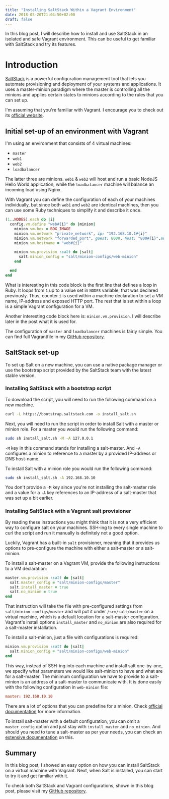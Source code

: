 ```yaml
---
title: "Installing SaltStack Within a Vagrant Environment"
date: 2018-05-20T21:04:50+02:00
draft: false
---
```

In this blog post, I will describe how to install and use SaltStack in an isolated and safe Vagrant environment. 
This can be useful to get familiar with SaltStack and try its features.
<!--more-->

# Introduction

[SaltStack](https://docs.saltstack.com/en/latest/) is a powerful configuration management tool that lets you automate
provisioning and deployment of your systems and applications. It uses a master-minion paradigm where the master is 
controlling all the minions and applies certain states to minions according to the rules that you can set up.

I'm assuming that you're familiar with Vagrant. I encourage you to check out its 
[official website](https://www.vagrantup.com/).

## Initial set-up of an environment with Vagrant

I'm using an environment that consists of 4 virtual machines:

* `master`
* `web1`
* `web2`
* `loadbalancer`

The latter three are minions. `web1` & `web2` will host and run a basic NodeJS Hello World application, while the 
`loadbalancer` machine will balance an incoming load using Nginx.

With Vagrant you can define the configuration of each of your machines individually, but since both `web1` and `web2`
are identical machines, then you can use some Ruby techniques to simplify it and describe it once.

```ruby
(1..NODES).each do |i|
  config.vm.define "web#{i}" do |minion|
    minion.vm.box = BOX_IMAGE
    minion.vm.network "private_network", ip: "192.168.10.1#{i}"
    minion.vm.network "forwarded_port", guest: 8000, host: "800#{i}",auto_correct: true
    minion.vm.hostname = "web#{i}"

    minion.vm.provision :salt do |salt|
      salt.minion_config = "salt/minion-configs/web-minion"
    end

  end
end
```

What is interesting in this code block is the first line that defines a loop in Ruby. It loops from `1` up to a value 
set in `NODES` variable, that was declared previously. Thus, counter `i` is used within a machine declaration to set 
a VM name, IP-address and exposed HTTP port. The rest that is set within a loop is a simple Vagrant configuration for 
a VM.

Another interesting code block here is: `minion.vm.provision`. I will describe later in the post what it is used for.

The configuration of `master` and `loadbalancer` machines is fairly simple. You can find full Vagrantfile in my 
[GitHub repository](https://github.com/plagov/vagrant-salt/blob/master/Vagrantfile).

## SaltStack set-up

To set up Salt on a new machine, you can use a native package manager or use the bootstrap script provided by the 
SaltStack team with the latest stable version.

### Installing SaltStack with a bootstrap script

To download the script, you will need to run the following command on a new machine.

```sh
curl -L https://bootstrap.saltstack.com -o install_salt.sh
```

Next, you will need to run the script in order to install Salt with a master or minion role. For a master you would 
run the following command:

```sh
sudo sh install_salt.sh -M -A 127.0.0.1
```

`-M` key in this command stands for installing a salt-master. And `-A` configures a minion to reference to a master 
by a provided IP-address or DNS host-name.

To install Salt with a minion role you would run the following command:

```sh
sudo sh install_salt.sh -A 192.168.10.10
```

You don't provide a `-M` key since you're not installing the salt-master role and a value for a `-A` key references 
to an IP-address of a salt-master that was set up a bit earlier.

### Installing SaltStack with a Vagrant salt provisioner

By reading these instructions you might think that it is not a very efficient way to configure salt on your machines. 
SSH-ing to every single machine to curl the script and run it manually is definitely not a good option.

Luckily, Vagrant has a built-in `salt` provisioner, meaning that it provides us options to pre-configure the machine 
with either a salt-master or a salt-minion.

To install a salt-master on a Vagrant VM, provide the following instructions to a VM declaration:

```ruby
master.vm.provision :salt do |salt|
  salt.master_config = "salt/minion-configs/master"
  salt.install_master = true
  salt.no_minion = true
end
```

That instruction will take the file with pre-configured settings from `salt/minion-configs/master` and will put it 
under `/srv/salt/master` on a virtual machine, which is a default location for a salt-master configuration. Vagrant's 
install options `install_master` and `no_minion` are also required for a salt-master installation.

To install a salt-minion, just a file with configurations is required:

```ruby
minion.vm.provision :salt do |salt|
  salt.minion_config = "salt/minion-configs/web-minion"
end
```

This way, instead of SSH-ing into each machine and install salt one-by-one, we specify what parameters we would like 
salt-minion to have and what are for a salt-master. The minimum configuration we have to provide to a salt-minion is 
an address of a salt-master to communicate with. It is done easily with the following configuration in `web-minion` 
file:

```conf
master: 192.168.10.10
```

There are a lot of options that you can predefine for a minion. Check 
[official documentation](https://docs.saltstack.com/en/latest/ref/configuration/minion.html) for more information.

To install salt-master with a default configuration, you can omit a `master_config` option and just stay with 
`install_master` and `no_minion`. And should you need to tune a salt-master as per your needs, you can check an 
[extensive documentation](https://docs.saltstack.com/en/latest/ref/configuration/master.html) on this.

## Summary

In this blog post, I showed an easy option on how you can install SaltStack on a virtual machine with Vagrant. Next, 
when Salt is installed, you can start to try it and get familiar with it.

To check both SaltStack and Vagrant configurations, shown in this blog post, please visit my 
[GitHub repository](https://github.com/plagov/vagrant-salt).
